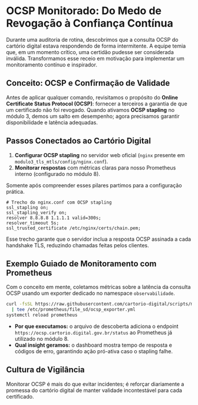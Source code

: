 # OCSP Monitorado: Do Medo de Revogação à Confiança Contínua

Durante uma auditoria de rotina, descobrimos que a consulta OCSP do cartório digital estava respondendo de forma intermitente. A equipe temia que, em um momento crítico, uma certidão pudesse ser considerada inválida. Transformamos esse receio em motivação para implementar um monitoramento contínuo e inspirador.

## Conceito: OCSP e Confirmação de Validade
Antes de aplicar qualquer comando, revisitamos o propósito do **Online Certificate Status Protocol (OCSP)**: fornecer a terceiros a garantia de que um certificado não foi revogado. Quando ativamos **OCSP stapling** no módulo 3, demos um salto em desempenho; agora precisamos garantir disponibilidade e latência adequadas.

## Passos Conectados ao Cartório Digital
1. **Configurar OCSP stapling** no servidor web oficial (`nginx` presente em `modulo3_tls_mtls/config/nginx.conf`).
2. **Monitorar respostas** com métricas claras para nosso Prometheus interno (configurado no módulo 8).

Somente após compreender esses pilares partimos para a configuração prática.

```nginx
# Trecho do nginx.conf com OCSP stapling
ssl_stapling on;
ssl_stapling_verify on;
resolver 8.8.8.8 1.1.1.1 valid=300s;
resolver_timeout 5s;
ssl_trusted_certificate /etc/nginx/certs/chain.pem;
```

Esse trecho garante que o servidor inclua a resposta OCSP assinada a cada handshake TLS, reduzindo chamadas feitas pelos clientes.

## Exemplo Guiado de Monitoramento com Prometheus
Com o conceito em mente, coletamos métricas sobre a latência da consulta OCSP usando um exporter dedicado no namespace `observabilidade`.

```bash
curl -fsSL https://raw.githubusercontent.com/cartorio-digital/scripts/main/ocsp_exporter.yml \
  | tee /etc/prometheus/file_sd/ocsp_exporter.yml
systemctl reload prometheus
```

- **Por que executamos:** o arquivo de descoberta adiciona o endpoint `https://ocsp.cartorio.digital.gov.br/status` ao Prometheus já utilizado no módulo 8.
- **Qual insight geramos:** o dashboard mostra tempo de resposta e códigos de erro, garantindo ação pró-ativa caso o stapling falhe.

## Cultura de Vigilância
Monitorar OCSP é mais do que evitar incidentes; é reforçar diariamente a promessa do cartório digital de manter validade incontestável para cada certificado.
